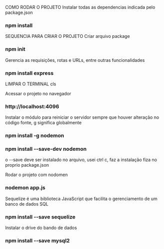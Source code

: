COMO RODAR O PROJETO
Instalar todas as dependencias indicada pelo package.json
### npm install


SEQUENCIA PARA CRIAR O PROJETO
Criar arquivo package
### npm init


Gerencia as requisições, rotas e URLs, entre outras funcionalidades
### npm install express

LIMPAR O TERMINAL
cls

Acessar o projeto no navegador
### http://localhost:4096

Instalar o módulo para reiniciar o servidor sempre que houver alteração no código fonte, g significa globalmente
### npm install -g nodemon
### npm install --save-dev nodemon

o --save deve ser instalado no arquivo, usei ctrl c, faz a instalação fiza no proprio package.json

Rodar o projeto com nodomen
### nodemon app.js

Sequelize é uma biblioteca JavaScript que facilita o gerenciamento de um banco de dados SQL
### npm install --save sequelize

Instalar o drive do bando de dados
### npm install --save mysql2
